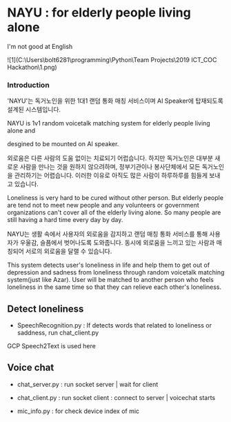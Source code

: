 # NAYU : for elderly people living alone

I'm not good at English

![1](C:\Users\bolt6281\programming\Python\Team Projects\2019 ICT_COC Hackathon\1.png)

### Introduction

'NAYU'는 독거노인을 위한 1대1 랜덤 통화 매칭 서비스이며 AI Speaker에 탑재되도록 설계된 시스템입니다.

NAYU is 1v1 random voicetalk matching system for elderly people living alone and

desgined to be mounted on AI speaker.



외로움은 다른 사람의 도움 없이는 치료되기 어럽습니다. 하지만 독거노인은 대부분 새로운 사람을 만나는 것을 원하지 않으려하며, 정부기관이나 봉사단체에서 모든 독거노인을 관리하기는 어렵습니다. 이러한 이유로
아직도 많은 사람이 하루하루를 힘들게 보내고 있습니다.

Loneliness is very hard to be cured without other person. But elderly people are tend not to meet new people and any volunteers or government organizations can't cover all of the elderly living alone.
So many people are still having a hard time every day by day.



NAYU는 생활 속에서 사용자의 외로움을 감지하고 랜덤 매칭 통화 서비스를 통해 사용자가 우울감, 슬픔에서 벗어나도록 도와줍니다. 동시에 외로움을 느끼고 있는 사람과 매칭되어 서로의 외로움을 달랠 수 있습니다.

This system detects user's loneliness in life and help them to get out of depression and sadness from loneliness through random voicetalk matching system(just like Azar). User will be matched to another person who feels loneliness in the same time so that they can relieve each other's loneliness.



## Detect loneliness

- SpeechRecognition.py : If detects words that related to loneliness or saddness, run chat_client.py

GCP Speech2Text is used here



## Voice chat

- chat_server.py : run socket server | wait for client

- chat_client.py : run socket client : connect to server | voicechat starts

- mic_info.py : for check device index of mic